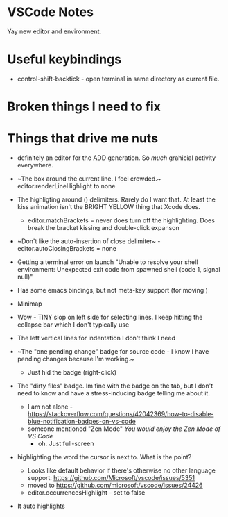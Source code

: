 # VSCode Notes

Yay new editor and environment.  

# Useful keybindings

* control-shift-backtick - open terminal in same directory as current file.

# Broken things I need to fix


# Things that drive me nuts

* definitely an editor for the ADD generation. So *much* grahicial activity everywhere.

* ~The box around the current line. I feel crowded.~  editor.renderLineHighlight to none
* The highligting around () delimiters.  Rarely do I want that. At least the kiss animation isn't the BRIGHT YELLOW thing that Xcode does.
    - editor.matchBrackets = never does turn off the highlighting. Does break the bracket kissing and double-click expanson
* ~Don't like the auto-insertion of close delimiter~ - editor.autoClosingBrackets = none

* Getting a terminal error on launch
    "Unable to resolve your shell environment: Unexpected exit code from spawned shell (code 1, signal null)"
* Has some emacs bindings, but not meta-key support (for moving )
* Minimap
* Wow - TINY slop on left side for selecting lines.  I keep hitting the collapse bar which I don't typically use
* The left vertical lines for indentation I don't think I need
* ~The "one pending change" badge for source code - I know I have pending changes because I'm working.~
    - Just hid the badge (right-click)
* The "dirty files" badge.  Im fine with the badge on the tab, but I don't need to know and have a stress-inducing badge telling me about it.
    - I am not alone - https://stackoverflow.com/questions/42042369/how-to-disable-blue-notification-badges-on-vs-code
    - someone mentioned "Zen Mode" _You would enjoy the Zen Mode of VS Code_
        - oh. Just full-screen
* highlighting the word the cursor is next to. What is the point?
    - Looks like default behavior if there's otherwise no other language support: https://github.com/Microsoft/vscode/issues/5351
    - moved to https://github.com/microsoft/vscode/issues/24426
    - editor.occurrencesHighlight - set to false
* It auto highlights 